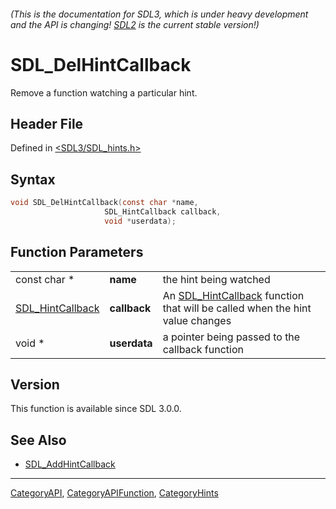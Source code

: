 ###### (This is the documentation for SDL3, which is under heavy development and the API is changing! [SDL2](https://wiki.libsdl.org/SDL2/) is the current stable version!)
# SDL_DelHintCallback

Remove a function watching a particular hint.

## Header File

Defined in [<SDL3/SDL_hints.h>](https://github.com/libsdl-org/SDL/blob/main/include/SDL3/SDL_hints.h)

## Syntax

```c
void SDL_DelHintCallback(const char *name,
                     SDL_HintCallback callback,
                     void *userdata);
```

## Function Parameters

|                                      |              |                                                                                                  |
| ------------------------------------ | ------------ | ------------------------------------------------------------------------------------------------ |
| const char *                         | **name**     | the hint being watched                                                                           |
| [SDL_HintCallback](SDL_HintCallback) | **callback** | An [SDL_HintCallback](SDL_HintCallback) function that will be called when the hint value changes |
| void *                               | **userdata** | a pointer being passed to the callback function                                                  |

## Version

This function is available since SDL 3.0.0.

## See Also

- [SDL_AddHintCallback](SDL_AddHintCallback)

----
[CategoryAPI](CategoryAPI), [CategoryAPIFunction](CategoryAPIFunction), [CategoryHints](CategoryHints)


